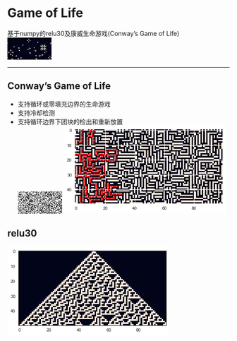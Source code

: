 # Game of Life
基于numpy的relu30及康威生命游戏(Conway’s Game of Life)  
![Game of Life](res/result-1.png) 
***
## Conway’s Game of Life
* 支持循环或零填充边界的生命游戏
* 支持冷却检测
* 支持循环边界下团块的检出和重新放置  
![Game of Life](res/677_6_225.gif)
![group detection](res/group.png)  
## relu30
![group detection](res/relu30.png) 
